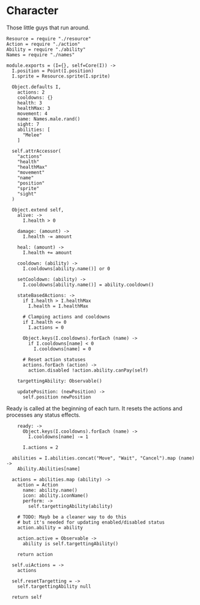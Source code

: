Character
=========

Those little guys that run around.

    Resource = require "./resource"
    Action = require "./action"
    Ability = require "./ability"
    Names = require "./names"

    module.exports = (I={}, self=Core(I)) ->
      I.position = Point(I.position)
      I.sprite = Resource.sprite(I.sprite)

      Object.defaults I,
        actions: 2
        cooldowns: {}
        health: 3
        healthMax: 3
        movement: 4
        name: Names.male.rand()
        sight: 7
        abilities: [
          "Melee"
        ]

      self.attrAccessor(
        "actions"
        "health"
        "healthMax"
        "movement"
        "name"
        "position"
        "sprite"
        "sight"
      )

      Object.extend self,
        alive: ->
          I.health > 0

        damage: (amount) ->
          I.health -= amount

        heal: (amount) ->
          I.health += amount

        cooldown: (ability) ->
          I.cooldowns[ability.name()] or 0
        
        setCooldown: (ability) ->
          I.cooldowns[ability.name()] = ability.cooldown()

        stateBasedActions: ->
          if I.health > I.healthMax
            I.health = I.healthMax

          # Clamping actions and cooldowns
          if I.health <= 0
            I.actions = 0

          Object.keys(I.cooldowns).forEach (name) ->
            if I.cooldowns[name] < 0
              I.cooldowns[name] = 0

          # Reset action statuses
          actions.forEach (action) ->
            action.disabled !action.ability.canPay(self)

        targettingAbility: Observable()

        updatePosition: (newPosition) ->
          self.position newPosition

Ready is called at the beginning of each turn. It resets the actions and processes
any status effects.

        ready: ->
          Object.keys(I.cooldowns).forEach (name) ->
            I.cooldowns[name] -= 1

          I.actions = 2

      abilities = I.abilities.concat("Move", "Wait", "Cancel").map (name) ->
        Ability.Abilities[name]

      actions = abilities.map (ability) ->
        action = Action
          name: ability.name()
          icon: ability.iconName()
          perform: ->
            self.targettingAbility(ability)

        # TODO: Mayb be a cleaner way to do this
        # but it's needed for updating enabled/disabled status
        action.ability = ability

        action.active = Observable ->
          ability is self.targettingAbility()

        return action

      self.uiActions = ->
        actions

      self.resetTargetting = ->
        self.targettingAbility null

      return self
